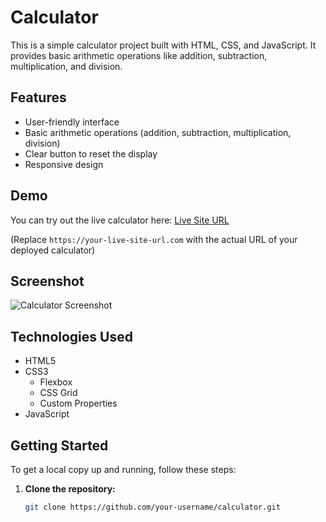 # Calculator

This is a simple calculator project built with HTML, CSS, and JavaScript. It provides basic arithmetic operations like addition, subtraction, multiplication, and division.

## Features

- User-friendly interface
- Basic arithmetic operations (addition, subtraction, multiplication, division)
- Clear button to reset the display
- Responsive design

## Demo

You can try out the live calculator here: [Live Site URL](https://your-live-site-url.com)

(Replace `https://your-live-site-url.com` with the actual URL of your deployed calculator)

## Screenshot

![Calculator Screenshot]()

## Technologies Used

- HTML5
- CSS3
  - Flexbox
  - CSS Grid
  - Custom Properties
- JavaScript

## Getting Started

To get a local copy up and running, follow these steps:

1. **Clone the repository:**
   ```bash
   git clone https://github.com/your-username/calculator.git
   ```
